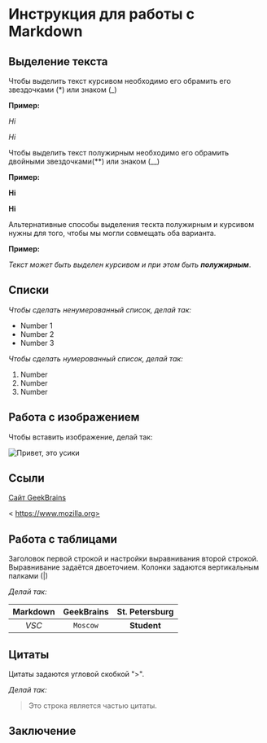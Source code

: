 # Инструкция для работы с Markdown

## Выделение текста

Чтобы выделить текст курсивом необходимо его обрамить его звездочками (*) или знаком (_)

**Пример:**

*Hi*

_Hi_

Чтобы выделить текст полужирным необходимо его обрамить двойными звездочками(**) или знаком (__)

**Пример:**

**Hi**

__Hi__

Альтернативные способы выделения тескта полужирным и курсивом нужны для того, чтобы мы могли совмещать оба варианта.

**Пример:**

_Текст может быть выделен курсивом и при этом быть **полужирным**_.



## Списки
_Чтобы сделать ненумерованный список, делай так:_

* Number 1
* Number 2
* Number 3 

_Чтобы сделать нумерованный список, делай так:_

1. Number
2. Number
3. Number

## Работа с изображением 

Чтобы вставить изображение, делай так:

![Привет, это усики](cat.jpeg)

## Ссыли

[Сайт GeekBrains](GB.ru)

< https://www.mozilla.org>

## Работа с таблицами
Заголовок первой строкой и настройки выравнивания второй строкой. Выравнивание задаётся двоеточием. Колонки задаются вертикальным палками (|)

_Делай так:_

Markdown | GeekBrains | St. Petersburg 
:---:|:---:|:---:
*VSC* | `Moscow` | **Student**

## Цитаты

Цитаты задаются угловой скобкой ">". 

_Делай так:_

> Это строка является частью цитаты.

## Заключение


